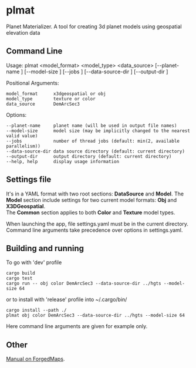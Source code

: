 # plmat
Planet Materializer. A tool for creating 3d planet models using geospatial elevation data

## Command Line
Usage: plmat <model_format> <model_type> <data_source> [--planet-name <planet-name>] [--model-size <model-size>] [--jobs <jobs>] [--data-source-dir <data-source-dir>] [--output-dir <output-dir>]

Positional Arguments:

    model_format      x3dgeospatial or obj  
    model_type        texture or color  
    data_source       DemArcSec3  

Options:

    --planet-name     planet name (will be used in output file names)  
    --model-size      model size (may be implicitly changed to the nearest valid value)  
    --jobs            number of thread jobs (default: min(2, available parallelism))  
    --data-source-dir data source directory (default: current directory)  
    --output-dir      output directory (default: current directory)  
    --help, help      display usage information

## Settings file
It's in a YAML format with two root sections: **DataSource** and **Model**.
The **Model** section include settings for two current model formats: **Obj** and **X3DGeospatial**.  
The **Common** section applies to both **Color** and **Texture** model types.

When launching the app, file settings.yaml must be in the current directory. Command line arguments take precedence over options in settings.yaml.

## Building and running

To go with 'dev' profile

    cargo build
    cargo test
    cargo run -- obj color DemArcSec3 --data-source-dir ../hgts --model-size 64

or to install with 'release' profile into ~/.cargo/bin/

    cargo install --path ./
    plmat obj color DemArcSec3 --data-source-dir ../hgts --model-size 64

Here command line arguments are given for example only. 

## Other

[Manual on ForgedMaps](https://forgedmaps.com/planet-materializer-manual).


